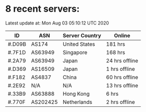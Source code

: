 # 8 recent servers:

Latest update at: Mon Aug 03 05:10:12 UTC 2020

| ID | ASN | Server Country | Online |
| -- | --- | -------------- | ------ |
| #.D09B | AS174 | United States | 181 hrs |
| #.7F1D | AS63949 | Singapore | 168 hrs |
| #.2A79 | AS63949 | Japan | 24 hrs offline |
| #.D369 | AS16509 | Japan | 1 hrs offline |
| #.F182 | AS4837 | China | 60 hrs offline |
| #.2E92 | N/A | N/A | 13 hrs offline |
| #.33B9 | AS63888 | Hong Kong | 6 hrs |
| #.770F | AS202425 | Netherlands | 2 hrs offline |

